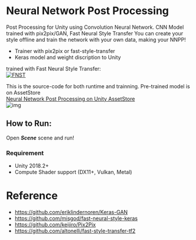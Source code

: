 Neural Network Post Processing
========

Post Processing for Unity using Convolution Neural Network. CNN Model trained with pix2pix/GAN, Fast Neural Style Transfer 
You can create your style offline and train the network with your own data, making your NNPP!

* Trainer with pix2pix or fast-style-transfer
* Keras model and weight discription to Unity

trained with Fast Neural Style Transfer:   
[![FNST](http://img.youtube.com/vi/aA8qO4o-Xp0/0.jpg)](http://www.youtube.com/watch?v=aA8qO4o-Xp0 "FNST")

This is the source-code for both runtime and trainning. Pre-trained model is on AssetStore  
[Neural Network Post Processing on Unity AssetStore](https://assetstore.unity.com/packages/vfx/shaders/neural-network-post-processing-135895)  
![img](/Imgs/img_large.jpg)

## How to Run:

Open ***Scene*** scene and run!

### Requirement
* Unity 2018.2+
* Compute Shader support (DX11+, Vulkan, Metal)

Reference
========

* https://github.com/eriklindernoren/Keras-GAN  
* https://github.com/misgod/fast-neural-style-keras  
* https://github.com/keijiro/Pix2Pix
* https://github.com/altonelli/fast-style-transfer-tf2